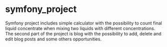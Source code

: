 # symfony_project

Symfony project includes simple calculator with the possibility to count final liquid concentrate when mixing two liquids with different concentrations.
The second part of the project is blog with  the possibility to add, delete and edit blog posts and some others opportunities.
